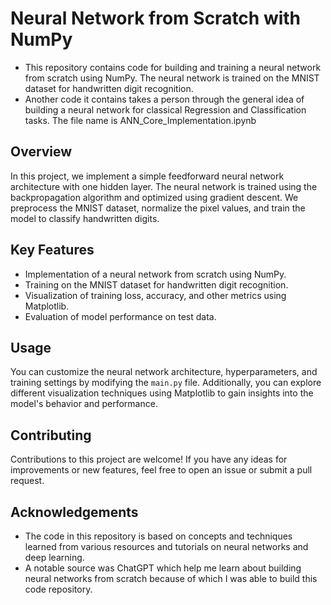 # Neural Network from Scratch with NumPy

- This repository contains code for building and training a neural network from scratch using NumPy. The neural network is trained on the MNIST dataset for handwritten digit recognition.
- Another code it contains takes a person through the general idea of building a neural network for classical Regression and Classification tasks. The file name is ANN_Core_Implementation.ipynb

## Overview

In this project, we implement a simple feedforward neural network architecture with one hidden layer. The neural network is trained using the backpropagation algorithm and optimized using gradient descent. We preprocess the MNIST dataset, normalize the pixel values, and train the model to classify handwritten digits.

## Key Features

- Implementation of a neural network from scratch using NumPy.
- Training on the MNIST dataset for handwritten digit recognition.
- Visualization of training loss, accuracy, and other metrics using Matplotlib.
- Evaluation of model performance on test data.

## Usage

You can customize the neural network architecture, hyperparameters, and training settings by modifying the `main.py` file. Additionally, you can explore different visualization techniques using Matplotlib to gain insights into the model's behavior and performance.

## Contributing

Contributions to this project are welcome! If you have any ideas for improvements or new features, feel free to open an issue or submit a pull request.

## Acknowledgements

- The code in this repository is based on concepts and techniques learned from various resources and tutorials on neural networks and deep learning.
- A notable source was ChatGPT which help me learn about building neural networks from scratch because of which I was able to build this code repository.
